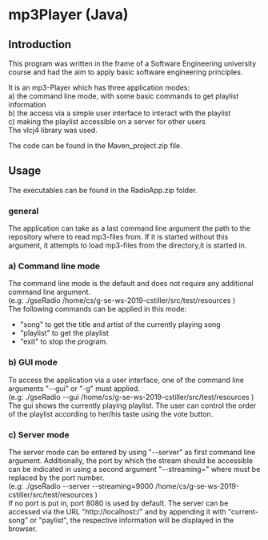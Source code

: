 # mp3Player (Java)

## Introduction

This program was written in the frame of a Software Engineering university course and had the aim to apply basic 
software engineering principles. 

It is an mp3-Player which has three application modes:\
a) the command line mode, with some basic commands to get playlist information\
b) the access via a simple user interface to interact with the playlist\
c) making the playlist accessible on a server for other users \
The vlcj4 library was used.

The code can be found in the Maven_project.zip file.

## Usage

The executables can be found in the RadioApp.zip folder.

### general
The application can take as a last command line argument the path to the repository where to read mp3-files from. 
If it is started without this argument, it attempts to load mp3-files from the directory,it is started in.

### a) Command line mode
The command line mode is the default and does not require any additional command line argument. \
(e.g: ./gseRadio /home/cs/g-se-ws-2019-cstiller/src/test/resources )\
The following commands can be applied in this mode: 
- "song" to get the title and artist of the currently playing song
- "playlist" to get the playlist
- "exit" to stop the program.

### b) GUI mode
To access the application via a user interface, one of the command line arguments "--gui" or "-g" must applied.\
(e.g: ./gseRadio --gui /home/cs/g-se-ws-2019-cstiller/src/test/resources ) \
The gui shows the currently playing playlist. The user can control the order of the playlist according to 
her/his taste using the vote button.


### c) Server mode
The server mode can be entered by using "--server" as first command line argument. Additionally, the port by which
the stream should be accessible can be indicated in using a second argument "--streaming=<port>" where <port> must be 
replaced by the port number. \
(e.g: ./gseRadio --server --streaming=9000 /home/cs/g-se-ws-2019-cstiller/src/test/resources )\
If no port is put in, port 8080 is used by default. 
The server can be accessed via the URL "http://localhost:<PORT>/" and by appending it with "current-song" or "paylist",
the respective information will be displayed in the browser. 







